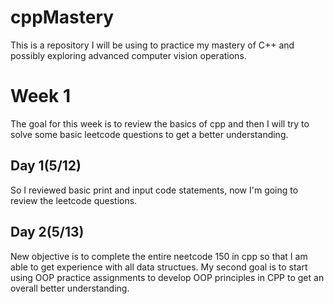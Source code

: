 # cppMastery
This is a repository I will be using to practice my mastery of C++ and possibly exploring advanced computer vision operations. 

# Week 1
The goal for this week is to review the basics of cpp and then I will try to solve some basic leetcode questions to get a better understanding.

## Day 1(5/12)
So I reviewed basic print and input code statements, now I'm going to review the leetcode questions.

## Day 2(5/13)
New objective is to complete the entire neetcode 150 in cpp so that I am able to get experience with all data structues. My second goal is to start using OOP practice assignments to develop OOP principles in CPP to get an overall better understanding.
